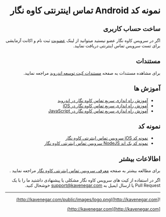 

<div dir='rtl'>

# نمونه کد Android  تماس اینترنتی کاوه نگار


## ساخت حساب کاربری


اگر در سرویس کاوه نگار عضو نیستید میتوانید از لینک
[عضویت](http://panel.kavenegar.com/client/membership/register)
 ثبت نام و اکانت آزمایشی برای تست سرویس تماس اینترنتی دریافت نمایید.


 ## مستندات
برای مشاهده مستندات به صفحه
[مستندات کیت توسعه اندروید](https://docs.kavenegar.io/fa/android/setup.html)
 مراجعه نمایید.

## آموزش ها

- [آموزش راه اندازی سریع تماس کاوه نگار در اندروید](https://docs.kavenegar.io/quickstart/android.html)
- [آموزش راه اندازی سریع تماس کاوه نگار در iOS](https://docs.kavenegar.io/quickstart/ios.html)
- [آموزش راه اندازی سریع تماس کاوه نگار در JavaScript](https://docs.kavenegar.io/fa/quickstart/javascript.html)

## نمونه کد

- [نمونه کد iOS سرویس تماس اینترنتی کاوه نگار](https://github.com/kavenegar/call-ios-sample)
- [نمونه کد بک اند NodeJS سرویس تماس اینترنتی کاوه نگار](https://github.com/kavenegar/call-backend-sample-node)


## اطالاعات بیشتر


برای مطالعه بیشتر به صفحه
[معرفی سرویس تماس اینترنتی  کاوه نگار](https://kavenegar.com/services/webcall)
 مراجعه نمایید .

اگر در استفاده از کیت های سرویس کاوه نگار مشکلی یا پیشنهادی داشتید ما را با یک Pull Request یا ارسال ایمیل به support@kavenegar.com خوشحال کنید.

---

![http://kavenegar.com](http://kavenegar.com/public/images/logo.png)

[http://kavenegar.com](http://kavenegar.com)

</div>
